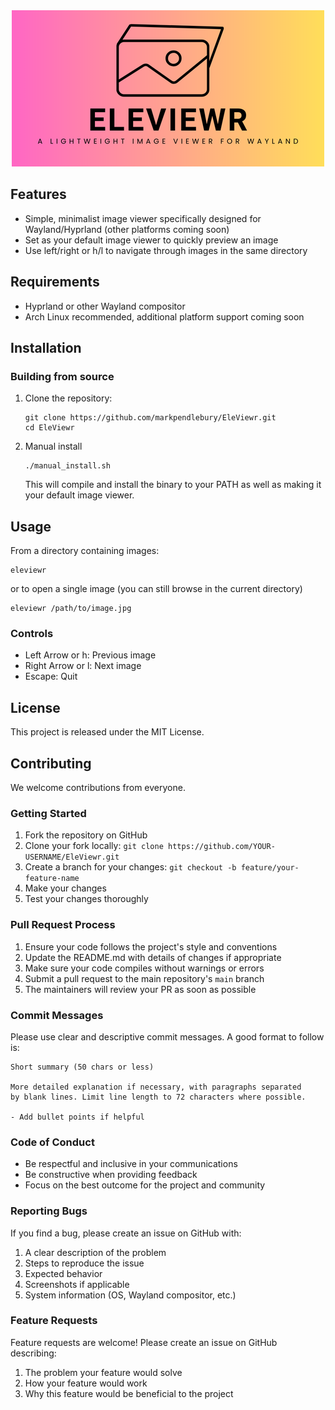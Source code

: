<div align="center">
  <img src="images/logo.png" alt="EleViewr Logo">
</div>


## Features

- Simple, minimalist image viewer specifically designed for Wayland/Hyprland (other platforms coming soon)
- Set as your default image viewer to quickly preview an image
- Use left/right or h/l to navigate through images in the same directory


## Requirements

- Hyprland or other Wayland compositor
- Arch Linux recommended, additional platform support coming soon

## Installation


### Building from source

1. Clone the repository:
   ```
   git clone https://github.com/markpendlebury/EleViewr.git
   cd EleViewr
   ```

2. Manual install
   ```
   ./manual_install.sh
   ```
   This will compile and install the binary to your PATH as well as making it your default image viewer.

## Usage

From a directory containing images: 

```
eleviewr 

```
or to open a single image (you can still browse in the current directory) 

```
eleviewr /path/to/image.jpg
```

### Controls

- Left Arrow or h: Previous image
- Right Arrow or l: Next image
- Escape: Quit

## License

This project is released under the MIT License.

## Contributing

We welcome contributions from everyone.

### Getting Started

1. Fork the repository on GitHub
2. Clone your fork locally: `git clone https://github.com/YOUR-USERNAME/EleViewr.git`
3. Create a branch for your changes: `git checkout -b feature/your-feature-name`
4. Make your changes
5. Test your changes thoroughly

### Pull Request Process

1. Ensure your code follows the project's style and conventions
2. Update the README.md with details of changes if appropriate
3. Make sure your code compiles without warnings or errors
4. Submit a pull request to the main repository's `main` branch
5. The maintainers will review your PR as soon as possible

### Commit Messages

Please use clear and descriptive commit messages. A good format to follow is:

```
Short summary (50 chars or less)

More detailed explanation if necessary, with paragraphs separated
by blank lines. Limit line length to 72 characters where possible.

- Add bullet points if helpful
```

### Code of Conduct

- Be respectful and inclusive in your communications
- Be constructive when providing feedback
- Focus on the best outcome for the project and community

### Reporting Bugs

If you find a bug, please create an issue on GitHub with:

1. A clear description of the problem
2. Steps to reproduce the issue
3. Expected behavior
4. Screenshots if applicable
5. System information (OS, Wayland compositor, etc.)

### Feature Requests

Feature requests are welcome! Please create an issue on GitHub describing:

1. The problem your feature would solve
2. How your feature would work
3. Why this feature would be beneficial to the project